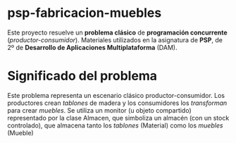# psp-fabricacion-muebles
Este proyecto resuelve un **problema clásico** de **programación concurrente** (*productor-consumidor*). Materiales utilizados en la asignatura de **PSP**, de 2º de **Desarrollo de Aplicaciones Multiplataforma** (DAM).

# Significado del problema
Este problema representa un escenario clásico productor-consumidor. Los productores crean *tablones* de madera y los consumidores los *transforman* para crear *muebles*. Se utiliza un monitor (u objeto compartido) representado por la clase Almacen, que simboliza un almacén (con un stock controlado), que almacena tanto los *tablones* (Material) como los *muebles* (Mueble)
